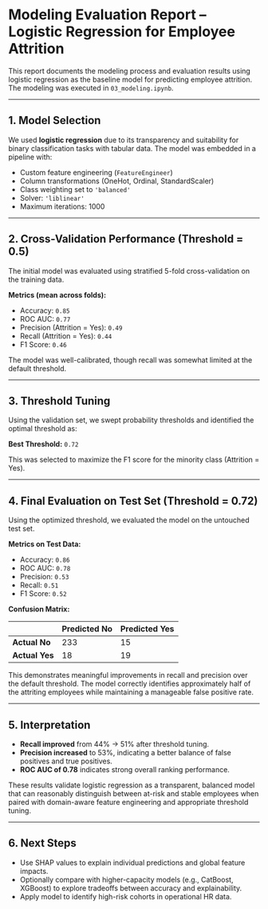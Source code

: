 # Modeling Evaluation Report – Logistic Regression for Employee Attrition

This report documents the modeling process and evaluation results using logistic regression as the baseline model for predicting employee attrition. The modeling was executed in `03_modeling.ipynb`.

***

## 1. Model Selection

We used **logistic regression** due to its transparency and suitability for binary classification tasks with tabular data. The model was embedded in a pipeline with:

- Custom feature engineering (`FeatureEngineer`)
- Column transformations (OneHot, Ordinal, StandardScaler)
- Class weighting set to `'balanced'`
- Solver: `'liblinear'`
- Maximum iterations: 1000

***

## 2. Cross-Validation Performance (Threshold = 0.5)

The initial model was evaluated using stratified 5-fold cross-validation on the training data.

**Metrics (mean across folds):**
- Accuracy: `0.85`
- ROC AUC: `0.77`
- Precision (Attrition = Yes): `0.49`
- Recall (Attrition = Yes): `0.44`
- F1 Score: `0.46`

The model was well-calibrated, though recall was somewhat limited at the default threshold.

***

## 3. Threshold Tuning

Using the validation set, we swept probability thresholds and identified the optimal threshold as:

**Best Threshold:** `0.72`

This was selected to maximize the F1 score for the minority class (Attrition = Yes).

***

## 4. Final Evaluation on Test Set (Threshold = 0.72)

Using the optimized threshold, we evaluated the model on the untouched test set.

**Metrics on Test Data:**

- Accuracy: `0.86`
- ROC AUC: `0.78`
- Precision: `0.53`
- Recall: `0.51`
- F1 Score: `0.52`

**Confusion Matrix:**

|               | Predicted No | Predicted Yes |
|---------------|--------------|---------------|
| **Actual No** | 233          | 15            |
| **Actual Yes**| 18           | 19            |

This demonstrates meaningful improvements in recall and precision over the default threshold. The model correctly identifies approximately half of the attriting employees while maintaining a manageable false positive rate.

***

## 5. Interpretation

- **Recall improved** from 44% → 51% after threshold tuning.
- **Precision increased** to 53%, indicating a better balance of false positives and true positives.
- **ROC AUC of 0.78** indicates strong overall ranking performance.

These results validate logistic regression as a transparent, balanced model that can reasonably distinguish between at-risk and stable employees when paired with domain-aware feature engineering and appropriate threshold tuning.

***

## 6. Next Steps

- Use SHAP values to explain individual predictions and global feature impacts.
- Optionally compare with higher-capacity models (e.g., CatBoost, XGBoost) to explore tradeoffs between accuracy and explainability.
- Apply model to identify high-risk cohorts in operational HR data.